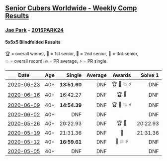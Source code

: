 <style>table {white-space: nowrap;}</style>

## [Senior Cubers Worldwide - Weekly Comp Results](/scw-comp/results/)
### [Jae Park](README.md) - [2015PARK24](https://www.worldcubeassociation.org/persons/2015PARK24?event=555bf)
#### 5x5x5 Blindfolded Results

<span style="white-space: nowrap;">🏆 = overall winner</span>, <span style="white-space: nowrap;">🥇 = 1st senior</span>, <span style="white-space: nowrap;">🥈 = 2nd senior</span>, <span style="white-space: nowrap;">🥉 = 3rd senior</span>, <span style="white-space: nowrap;">💥 = overall record</span>, <span style="white-space: nowrap;">🔥 = PR average</span>, <span style="white-space: nowrap;">⚡ = PR single</span>.

| Date | Age | Single | Average | Awards | Solve 1 | Solve 2 | Solve 3 | Video |
| :--: | :--: | --: | --: | :--: | --: | --: | --: | :-- |
| [2020-06-23](../../results/555bf/2020-06-23.md) | 40+ | **13:51.60** | DNF | 🏆 🥇 💥 ⚡ | DNF | **13:51.60** | DNF | [Link](https://www.facebook.com/events/850175445522887/permalink/850645842142514/) |
| [2020-06-16](../../results/555bf/2020-06-16.md) | 40+ | 16:42.27 | DNF | 🏆 🥇 | DNF | DNF | 16:42.27 | [Link](https://www.facebook.com/events/208176410240808/permalink/209074773484305/) |
| [2020-06-09](../../results/555bf/2020-06-09.md) | 40+ | **14:54.39** | DNF | 🏆 🥇 💥 ⚡ | DNF | **14:54.39** | DNF | [Link](https://www.facebook.com/events/620460455211235/permalink/622707208319893/) |
| [2020-06-02](../../results/555bf/2020-06-02.md) | 40+ | DNF | DNF |  | DNF | DNF | DNF | [Link](https://www.facebook.com/events/323619661956372/permalink/324470465204625/) |
| [2020-05-26](../../results/555bf/2020-05-26.md) | 40+ | 20:22.93 | DNF | 🏆 🥇 | 20:22.93 | DNF | DNF | [Link](https://www.facebook.com/events/1531820936993798/permalink/1532726963569862/) |
| [2020-05-19](../../results/555bf/2020-05-19.md) | 40+ | 21:31.36 | DNF | 🥇 | 21:31.36 | DNF | DNF | [Link](https://www.facebook.com/events/2608037409484307/permalink/2608621196092595/) |
| [2020-05-12](../../results/555bf/2020-05-12.md) | 40+ | **16:59.61** | DNF | 🥇 💥 ⚡ | DNF | **16:59.61** | DNF | [Link](https://www.facebook.com/events/367340484222677/permalink/368393814117344/) |
| [2020-05-05](../../results/555bf/2020-05-05.md) | 40+ | DNF | DNF |  | DNF | DNF | DNF | [Link](https://www.facebook.com/events/2624652641189887/permalink/2625719967749821/) |


<!-- Global site tag (gtag.js) - Google Analytics -->
<script async src="https://www.googletagmanager.com/gtag/js?id=UA-86348435-3"></script>
<script>window.dataLayer = window.dataLayer || []; function gtag() {dataLayer.push(arguments);} gtag('js', new Date()); gtag('config', 'UA-86348435-3');</script>

